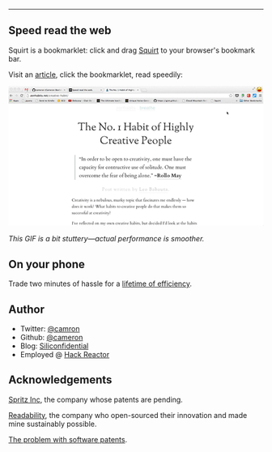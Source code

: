 ---

## Speed read the web

Squirt is a bookmarklet: click and drag <a href="javascript:(function(){  if(window.squirting){    window.squirted && document.dispatchEvent(new Event('squirt.again'));  } else {    window.squirting = true;    var s = document.createElement('script');    s.src = '//www.squirt.io/squirt.js';    if(window.location.search.indexOf('sq-dev') != -1){      s.src = '/squirt.js';    }    document.body.appendChild(s);  }})();">Squirt</a> to your browser's bookmark bar.

Visit an [article](http://zenhabits.net/), click the bookmarklet, read speedily:

![In action](/squirt.gif)

*This GIF is a bit stuttery&mdash;actual performance is smoother.*

## On your phone

Trade two minutes of hassle for a [lifetime of efficiency](/mobile.html).

## Author

- Twitter: [@camron](http://twitter.com/camron)
- Github: [@cameron](http://github.com/cameron)
- Blog: [Siliconfidential](http://www.siliconfidential.com)
- Employed @ [Hack Reactor](http://www.hackreactor.com)

## Acknowledgements

[Spritz Inc](http://www.spritzinc.com/), the company whose patents are pending.

[Readability](https://www.readability.com/), the company who open-sourced their innovation and made mine sustainably possible.

[The problem with software patents](http://bit.ly/1fcEHQ3).
